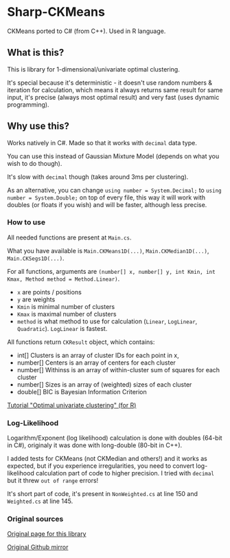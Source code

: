 # Sharp-CKMeans
CKMeans ported to C# (from C++). Used in R language.

## What is this?

This is library for 1-dimensional/univariate optimal clustering.

It's special because it's deterministic - it doesn't use random numbers & iteration for calculation, which means it always returns same result for same input, it's precise (always most optimal result) and very fast (uses dynamic programming).

## Why use this?

Works natively in C#. Made so that it works with `decimal` data type.

You can use this instead of Gaussian Mixture Model (depends on what you wish to do though).

It's slow with `decimal` though (takes around 3ms per clustering).

As an alternative, you can change `using number = System.Decimal;` to `using number = System.Double;` on top of every file, 
this way it will work with doubles (or floats if you wish) and will be faster, although less precise.


### How to use

All needed functions are present at `Main.cs`.

What you have available is `Main.CKMeans1D(...)`, `Main.CKMedian1D(...)`, `Main.CKSegs1D(...)`.

For all functions, arguments are `(number[] x, number[] y, int Kmin, int Kmax, Method method = Method.Linear)`.

* `x` are points / positions
* `y` are weights
* `Kmin` is minimal number of clusters
* `Kmax` is maximal number of clusters
* `method` is what method to use for calculation (`Linear`, `LogLinear`, `Quadratic`). `LogLinear` is fastest.

All functions return `CKResult` object, which contains:

* int[] Clusters is an array of cluster IDs for each point in x,
* number[] Centers is an array of centers for each cluster
* number[] Withinss is an array of within-cluster sum of squares for each cluster
* number[] Sizes is an array of (weighted) sizes of each cluster
* double[] BIC is Bayesian Information Criterion

[Tutorial "Optimal univariate clustering" (for R)](https://cran.r-project.org/web/packages/Ckmeans.1d.dp/vignettes/Ckmeans.1d.dp.html)

### Log-Likelihood

Logarithm/Exponent (log likelihood) calculation is done with doubles (64-bit in C#), originaly it was done with long-double (80-bit in C++).

I added tests for CKMeans (not CKMedian and others!) and it works as expected, but if you experience irregularities, you need to convert log-likelihood calculation part of code to higher precision. I tried with `decimal` but it threw `out of range` errors! 

It's short part of code, it's present in `NonWeighted.cs` at line 150 and `Weighted.cs` at line 145.

### Original sources

[Original page for this library](https://cran.r-project.org/web/packages/Ckmeans.1d.dp/index.html)

[Original Github mirror](https://github.com/cran/Ckmeans.1d.dp)